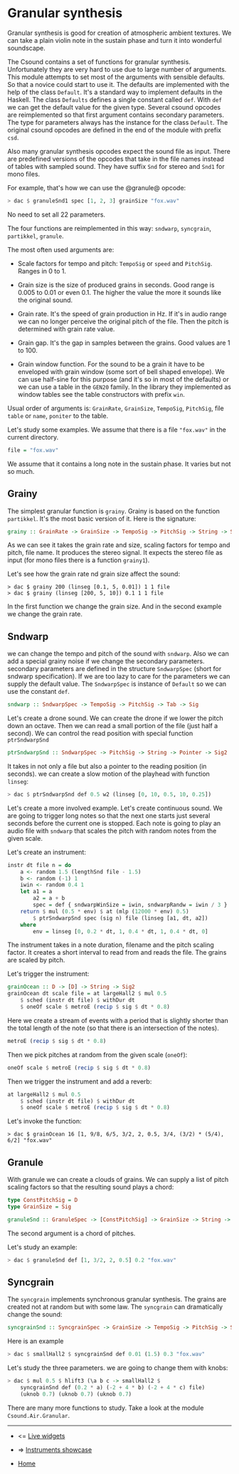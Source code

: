 Granular synthesis
====================================

Granular synthesis is good for creation of atmospheric ambient textures.
We can take a plain violin note in the sustain phase and turn it into 
wonderful soundscape.

The Csound contains a set of functions for granular synthesis.
Unfortunately they are very hard to use due to large number of arguments.
This module attempts to set most of the arguments with sensible defaults.
So that a novice could start to use it. The defaults are implemented with
the help of the class `Default`. It's a standard way to implement defaults 
in the Haskell. The class `Defaults` defines a single constant called `def`.
With `def` we can get the default value for the given type.
Several csound opcodes are reimplemented so that first argument contains
secondary parameters. The type for parameters always has the instance for the 
class `Default`. The original csound opcodes are defined in the end of the module
with prefix `csd`.

Also many granular synthesis opcodes expect the sound file as input. 
There are predefined versions of the opcodes that take in the file names 
instead of tables with sampled sound. They have suffix `Snd` for stereo and `Snd1` for mono files.

For example, that's how we can use the @granule@ opcode:

~~~haskell
> dac $ granuleSnd1 spec [1, 2, 3] grainSize "fox.wav"
~~~

No need to set all 22 parameters.

The four functions are reimplemented in this way: `sndwarp`, `syncgrain`, `partikkel`, `granule`.

The most often used arguments are:

* Scale factors for tempo and pitch: `TempoSig` or `speed` and `PitchSig`. Ranges in 0 to 1.

* Grain size is the size of produced grains in seconds. Good range is 0.005 to 0.01 or even 0.1.
    The higher the value the more it sounds like the original sound.

* Grain rate. It's the speed of grain production in Hz. If it's in audio range
	we can no longer perceive the original pitch of the file. Then the pitch is determined
 	with grain rate value.

* Grain gap. It's the gap in samples between the grains. Good values are 1 to 100.

* Grain window function. For the sound to be a grain it have to be enveloped
	with grain window (some sort of bell shaped envelope). We can use half-sine for this purpose
	(and it's so in most of the defaults) or we can use a table in the `GEN20` family. In the library
	they implemented as window tables see the table constructors with prefix `win`.

Usual order of arguments is: `GrainRate`, `GrainSize`, `TempoSig`, `PitchSig`, file `table` or `name`, 
`poniter` to the table.

Let's study some examples. We assume that there is a file `"fox.wav"` in the current directory.
 
~~~haskell
file = "fox.wav"
~~~

We assume that it contains a long note in the sustain phase. It varies but not so much.

Grainy
--------------------

The simplest granular function is `grainy`. Grainy is based on the function `partikkel`.
It's the most basic version of it. Here is the signature:

~~~haskell
grainy :: GrainRate -> GrainSize -> TempoSig -> PitchSig -> String -> Sig2
~~~

As we can see it takes the grain rate and size, scaling factors for tempo and pitch,
file name. It produces the stereo signal. It expects the stereo file as input 
(for mono files there is a function `grainy1`).

Let's see how the grain rate nd grain size affect the sound:

~~~
> dac $ grainy 200 (linseg [0.1, 5, 0.01]) 1 1 file
> dac $ grainy (linseg [200, 5, 10]) 0.1 1 1 file
~~~

In the first function we change the grain size. And in the second example 
we change the grain rate.

Sndwarp
-------------------------

we can change the tempo and pitch of the sound with `sndwarp`.
Also we can add a special grainy noise if we change the secondary parameters.
secondary parameters are defined in the structure `SndwarpSpec` (short for sndwarp specification).
If we are too lazy to care for the parameters we can supply the default value.
The `SndwarpSpec` is instance of `Default` so we can use the constant `def`.

~~~haskell
sndwarp :: SndwarpSpec -> TempoSig -> PitchSig -> Tab -> Sig
~~~

Let's create a drone sound. We can create the drone if we 
lower the pitch down an octave. Then we can read a small portion 
of the file (just half a second). We can control the read position
with special function `ptrSndwarpSnd`

~~~haskell
ptrSndwarpSnd :: SndwarpSpec -> PitchSig -> String -> Pointer -> Sig2
~~~

It takes in not only a file but also a pointer to the reading position (in seconds). 
we can create a slow motion of the playhead with function `linseg`:

~~~haskell
> dac $ ptrSndwarpSnd def 0.5 w2 (linseg [0, 10, 0.5, 10, 0.25])
~~~

Let's create a more involved example. Let's create continuous sound.
We are going to trigger long notes so that the next one starts
just several seconds before the current one is stopped.
Each note is going to play an audio file with `sndwarp`
that scales the pitch with random notes from the given scale.

Let's create an instrument:

~~~haskell
instr dt file n = do
	a <- random 1.5 (lengthSnd file - 1.5)	
	b <- random (-1) 1
	iwin <- random 0.4 1
	let a1 = a
	    a2 = a + b
	    spec = def { sndwarpWinSize = iwin, sndwarpRandw = iwin / 3 }
	return $ mul (0.5 * env) $ at (mlp (12000 * env) 0.5) 
		$ ptrSndwarpSnd spec (sig n) file (linseg [a1, dt, a2])
	where 
		env = linseg [0, 0.2 * dt, 1, 0.4 * dt, 1, 0.4 * dt, 0]
~~~

The instrument takes in a note duration, filename and the pitch scaling factor.
It creates a short interval to read from and reads the file. The grains
are scaled by pitch. 

Let's trigger the instrument:

~~~haskell
grainOcean :: D -> [D] -> String -> Sig2
grainOcean dt scale file = at largeHall2 $ mul 0.5 
	$ sched (instr dt file) $ withDur dt 
	$ oneOf scale $ metroE (recip $ sig $ dt * 0.8)
~~~

Here we create a stream of events with a period that is slightly shorter
than the total length of the note (so that there is an intersection of the notes).

~~~haskell
metroE (recip $ sig $ dt * 0.8)
~~~

Then we pick pitches at random from the given scale (`oneOf`):

~~~haskell
oneOf scale $ metroE (recip $ sig $ dt * 0.8)
~~~

Then we trigger the instrument and add a reverb:

~~~haskell
at largeHall2 $ mul 0.5 
	$ sched (instr dt file) $ withDur dt 
	$ oneOf scale $ metroE (recip $ sig $ dt * 0.8)
~~~

Let's invoke the function:

~~~
> dac $ grainOcean 16 [1, 9/8, 6/5, 3/2, 2, 0.5, 3/4, (3/2) * (5/4), 6/2] "fox.wav"
~~~

Granule
--------------------------------

With granule we can create a clouds of grains. 
We can supply a list of pitch scaling factors so
that the resulting sound plays a chord:

~~~haskell
type ConstPitchSig = D
type GrainSize = Sig

granuleSnd :: GranuleSpec -> [ConstPitchSig] -> GrainSize -> String -> Sig2
~~~

The second argument is a chord of pitches.

Let's study an example:

~~~haskell
> dac $ granuleSnd def [1, 3/2, 2, 0.5] 0.2 "fox.wav"
~~~

Syncgrain
-----------------------------------

The `syncgrain` implements synchronous granular synthesis.
The grains are created not at random but with some law.
The `syncgrain` can dramatically change the sound:

~~~haskell
syncgrainSnd :: SyncgrainSpec -> GrainSize -> TempoSig -> PitchSig -> String -> Sig2
~~~

Here is an example

~~~haskell
> dac $ smallHall2 $ syncgrainSnd def 0.01 (1.5) 0.3 "fox.wav"
~~~

Let's study the three parameters. we are going to change them with knobs:

~~~haskell
> dac $ mul 0.5 $ hlift3 (\a b c -> smallHall2 $ 
	syncgrainSnd def (0.2 * a) (-2 + 4 * b) (-2 + 4 * c) file)
	(uknob 0.7)	(uknob 0.7)	(uknob 0.7)
~~~

There are many more functions to study. Take a look at the module `Csound.Air.Granular`.


----------------------------------------------------

* <= [Live widgets](https://github.com/anton-k/csound-expression/blob/master/tutorial/chapters/LiveWidgetsTutorial.md)

* => [Instruments showcase](https://github.com/anton-k/csound-expression/blob/master/tutorial/chapters/InstrumentsShowCase.md)


* [Home](https://github.com/anton-k/csound-expression/blob/master/tutorial/Index.md)